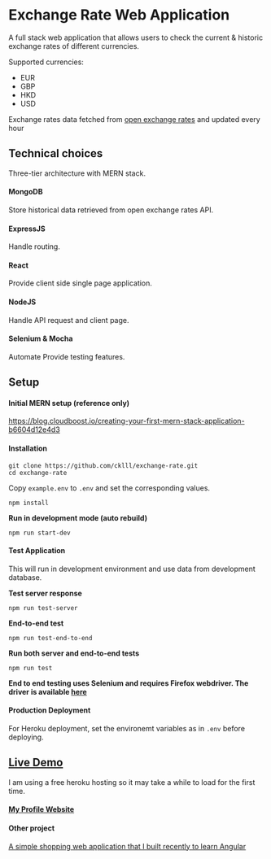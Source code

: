 # Exchange Rate Web Application
A full stack web application that allows users to check the current & historic exchange rates of different currencies.

Supported currencies:
- EUR
- GBP
- HKD
- USD

Exchange rates data fetched from [open exchange rates](https://openexchangerates.org/) and updated every hour

## Technical choices
Three-tier architecture with MERN stack.

#### MongoDB
Store historical data retrieved from open exchange rates API.

#### ExpressJS
Handle routing.

#### React
Provide client side single page application.

#### NodeJS
Handle API request and client page.

#### Selenium & Mocha
Automate Provide testing features.


## Setup
#### Initial MERN setup (reference only)
https://blog.cloudboost.io/creating-your-first-mern-stack-application-b6604d12e4d3

#### Installation
```
git clone https://github.com/cklll/exchange-rate.git
cd exchange-rate
```
Copy `example.env` to `.env` and set the corresponding values.
```
npm install
```
**Run in development mode (auto rebuild)**  
```
npm run start-dev
```

#### Test Application
This will run in development environment and use data from development database.

**Test server response**
```
npm run test-server
```
**End-to-end test**
```
npm run test-end-to-end
```
**Run both server and end-to-end tests**
``` 
npm run test
```
**End to end testing uses Selenium and requires Firefox webdriver. The driver is available [here](https://www.seleniumhq.org/download/)**


#### Production Deployment
For Heroku deployment, set the environemt variables as in ```.env``` before deploying.

## [Live Demo](https://exchange-rate-ckl.herokuapp.com/)
I am using a free heroku hosting so it may take a while to load for the first time.

#### [My Profile Website](https://www.chankinlong.com/)

#### Other project
[A simple shopping web application that I built recently to learn Angular](https://github.com/cklll/shopping-webapp)
